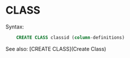 # CLASS

Syntax:
```sql
    CREATE CLASS classid (column-definitions)
```

See also: [CREATE CLASS](Create Class)